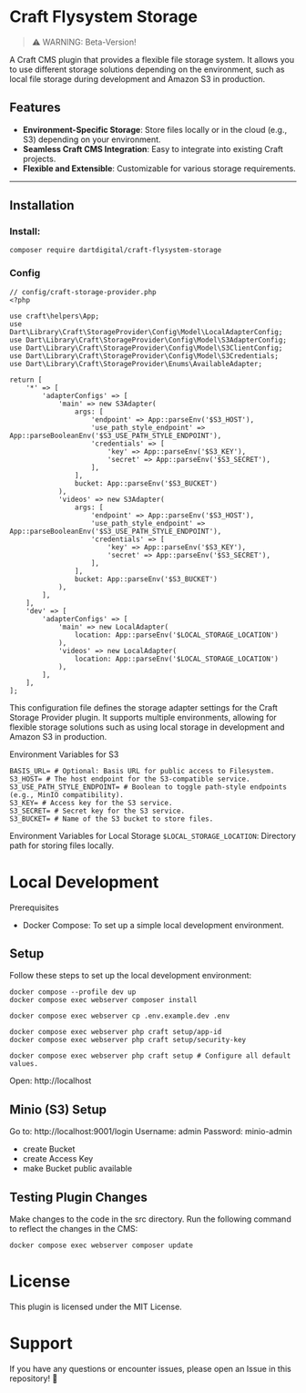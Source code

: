 # Craft Flysystem Storage

> ⚠️ WARNING: Beta-Version!

A Craft CMS plugin that provides a flexible file storage system. It allows you to use different storage solutions depending on the environment, such as local file storage during development and Amazon S3 in production.

## Features

- **Environment-Specific Storage**: Store files locally or in the cloud (e.g., S3) depending on your environment.
- **Seamless Craft CMS Integration**: Easy to integrate into existing Craft projects.
- **Flexible and Extensible**: Customizable for various storage requirements.

---

## Installation

### Install:  
`composer require dartdigital/craft-flysystem-storage`

### Config
```
// config/craft-storage-provider.php
<?php

use craft\helpers\App;
use Dart\Library\Craft\StorageProvider\Config\Model\LocalAdapterConfig;
use Dart\Library\Craft\StorageProvider\Config\Model\S3AdapterConfig;
use Dart\Library\Craft\StorageProvider\Config\Model\S3ClientConfig;
use Dart\Library\Craft\StorageProvider\Config\Model\S3Credentials;
use Dart\Library\Craft\StorageProvider\Enums\AvailableAdapter;

return [
    '*' => [
        'adapterConfigs' => [
            'main' => new S3Adapter(
                args: [
                    'endpoint' => App::parseEnv('$S3_HOST'),
                    'use_path_style_endpoint' => App::parseBooleanEnv('$S3_USE_PATH_STYLE_ENDPOINT'),
                    'credentials' => [
                        'key' => App::parseEnv('$S3_KEY'),
                        'secret' => App::parseEnv('$S3_SECRET'),
                    ],
                ],
                bucket: App::parseEnv('$S3_BUCKET')
            ),
            'videos' => new S3Adapter(
                args: [
                    'endpoint' => App::parseEnv('$S3_HOST'),
                    'use_path_style_endpoint' => App::parseBooleanEnv('$S3_USE_PATH_STYLE_ENDPOINT'),
                    'credentials' => [
                        'key' => App::parseEnv('$S3_KEY'),
                        'secret' => App::parseEnv('$S3_SECRET'),
                    ],
                ],
                bucket: App::parseEnv('$S3_BUCKET')
            ),
        ],
    ],
    'dev' => [
        'adapterConfigs' => [
            'main' => new LocalAdapter(
                location: App::parseEnv('$LOCAL_STORAGE_LOCATION')
            ),
            'videos' => new LocalAdapter(
                location: App::parseEnv('$LOCAL_STORAGE_LOCATION')
            ),
        ],
    ],
];
```

This configuration file defines the storage adapter settings for the Craft Storage Provider plugin. It supports multiple environments, allowing for flexible storage solutions such as using local storage in development and Amazon S3 in production.


Environment Variables for S3
```
BASIS_URL= # Optional: Basis URL for public access to Filesystem. 
S3_HOST= # The host endpoint for the S3-compatible service.
S3_USE_PATH_STYLE_ENDPOINT= # Boolean to toggle path-style endpoints (e.g., MinIO compatibility).
S3_KEY= # Access key for the S3 service.
S3_SECRET= # Secret key for the S3 service.
S3_BUCKET= # Name of the S3 bucket to store files.
```

Environment Variables for Local Storage
	`$LOCAL_STORAGE_LOCATION`: Directory path for storing files locally.


# Local Development

Prerequisites
- Docker Compose: To set up a simple local development environment.

## Setup

Follow these steps to set up the local development environment:

```
docker compose --profile dev up
docker compose exec webserver composer install

docker compose exec webserver cp .env.example.dev .env

docker compose exec webserver php craft setup/app-id
docker compose exec webserver php craft setup/security-key

docker compose exec webserver php craft setup # Configure all default values.
```

Open:
http://localhost

## Minio (S3) Setup

Go to: http://localhost:9001/login
Username: admin
Password: minio-admin

- create Bucket
- create Access Key
- make Bucket public available

## Testing Plugin Changes

Make changes to the code in the src directory. Run the following command to reflect the changes in the CMS:

```
docker compose exec webserver composer update
```

# License

This plugin is licensed under the MIT License.

# Support

If you have any questions or encounter issues, please open an Issue in this repository! 🎉

